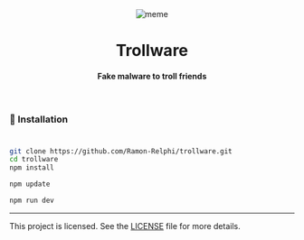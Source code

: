 <div align="center">
    <img alt="meme" src="https://cdn3.emoji.gg/emojis/3846-troll.gif">
    <h1>Trollware</h1>
    <h4>Fake malware to troll friends</h4>
</div>

<br>

### 🚀 Installation

#

```bash
git clone https://github.com/Ramon-Relphi/trollware.git
cd trollware
npm install
```

```bash
npm update
```

```bash
npm run dev
```

---

This project is licensed. See the [LICENSE](LICENSE.md) file for more details.
